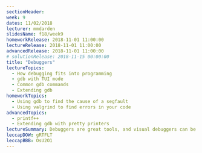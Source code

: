 ```yaml
---
sectionHeader:
week: 9
dates: 11/02/2018
lecturer: mmdarden
slidesName: f18/week9
homeworkRelease: 2018-11-01 11:00:00
lectureRelease: 2018-11-01 11:00:00
advancedRelease: 2018-11-01 11:00:00
# solutionRelease: 2018-11-15 00:00:00
title: "Debuggers"
lectureTopics:
  - How debugging fits into programming
  - gdb with TUI mode
  - Common gdb commands
  - Extending gdb
homeworkTopics:
  - Using gdb to find the cause of a segfault
  - Using valgrind to find errors in your code
advancedTopics:
  - printf++
  - Extending gdb with pretty printers
lectureSummary: Debuggers are great tools, and visual debuggers can be a huge time (and sanity) saver. Remember though, these visual debuggers do nothing more than provide an nice interface over their command line equivalents. Check out this [browser based frontend](https://github.com/cs01/gdbgui) to GDB.
leccapDOW: gRTFLT
leccapBBB: OsU2O1
---
```

